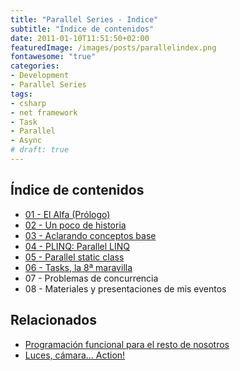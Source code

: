 ```yaml
---
title: "Parallel Series - Indice"
subtitle: "Índice de contenidos"
date: 2011-01-10T11:51:50+02:00
featuredImage: /images/posts/parallelindex.png
fontawesome: "true"
categories: 
- Development
- Parallel Series
tags:
- csharp
- net framework
- Task
- Parallel
- Async
# draft: true
---
```


## Índice de contenidos

- [01 - El Alfa (Prólogo)](/es/parallelseries01-el-alfa)
- [02 - Un poco de historia](/es/parallelseries02-un-poco-de-historia)
- [03 - Aclarando conceptos base](/es/parallelseries03-conceptos-base)
- [04 - PLINQ: Parallel LINQ](/es/parallelseries04-plinq)
- [05 - Parallel static class](/es/parallelseries05-parallel-static-class)
- [06 - Tasks, la 8ª maravilla](/es/parallelseries06-task-class)
- 07 - Problemas de concurrencia
- 08 - Materiales y presentaciones de mis eventos

## Relacionados

- [Programación funcional para el resto de nosotros](/es/functional-programming-for-the-rest-of-us/)
- [Luces, cámara… Action!](/es/luces-camara-action/)
